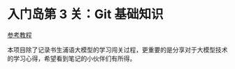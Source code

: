 # 入门岛第 3 关：Git 基础知识

[参考教程](https://github.com/InternLM/Tutorial)

本项目除了记录书生浦语大模型的学习闯关过程，更重要的是分享对于大模型技术的学习心得，希望看到笔记的小伙伴们有所得。
